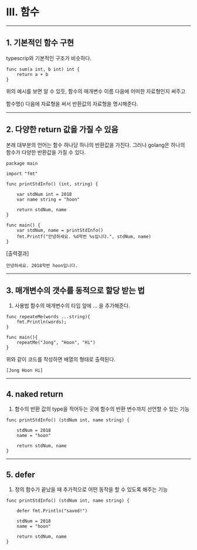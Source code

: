 # III. 함수

---

## 1. 기본적인 함수 구현

typescrip와 기본적인 구조가 비슷하다.

```
func sum(a int, b int) int {
    return a + b
}
```
위의 예시를 보면 알 수 있듯,
함수의 매개변수 이름 다음에 어떠한 자료형인지 써주고

함수명() 다음에 자료형을 써서 반환값의 자료형을 명시해준다.

---

## 2. 다양한 return 값을 가질 수 있음

본래 대부분의 언어는 함수 하나당 하나의 반환값을 가진다.
그러나 golang은 하나의 함수가 다양한 반환값을 가질 수 있다.

```
package main

import "fmt"

func printStdInfo() (int, string) {

	var stdNum int = 2018
	var name string = "hoon"

	return stdNum, name
}

func main() {
	var stdNum, name = printStdInfo()
	fmt.Printf("안녕하세요. %d학번 %s입니다.", stdNum, name)
}
```

[출력결과]
```
안녕하세요. 2018학번 hoon입니다.
```

---

## 3. 매개변수의 갯수를 동적으로 할당 받는 법

1. 사용법
함수의 매개변수의 타입 앞에 ... 을 추가해준다.

```
func repeateMe(words ...string){
    fmt.Println(words);
}

func main(){
    repeatMe("Jong", "Hoon", "Hi")
}
```

위와 같이 코드를 작성하면 배열의 형태로 출력된다.

```
[Jong Hoon Hi]
```

---

## 4. naked return

1. 함수의 반환 값의 type을 적어두는 곳에
함수의 반환 변수까지 선언할 수 있는 기능

```
func printStdInfo() (stdNum int, name string) {

	stdNum = 2018
	name = "hoon"

	return stdNum, name
}
```

---

## 5. defer
1. 정의
함수가 끝났을 때 추가적으로 어떤 동작을 할 수 있도록 해주는 기능

```
func printStdInfo() (stdNum int, name string) {

	defer fmt.Println("saved!")

	stdNum = 2018
	name = "hoon"

	return stdNum, name
}
```
